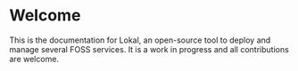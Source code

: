 # Welcome

This is the documentation for Lokal, an open-source tool to deploy and manage several FOSS services.
It is a work in progress and all contributions are welcome.
